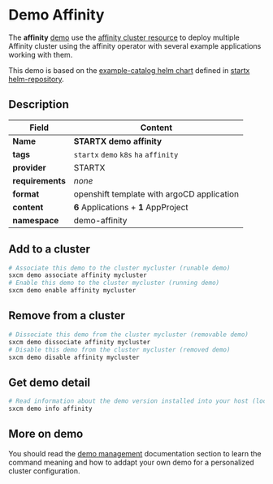 # Demo Affinity

The **affinity** [demo](../../5-demos) use the [affinity cluster resource](../../resources/affinity) to deploy multiple Affinity cluster using the affinity operator with several example applications working with them.

This demo is based on the [example-catalog helm chart](https://helm-repository.readthedocs.io/en/latest/charts/example-catalog) defined in [startx helm-repository](https://helm-repository.readthedocs.io).

## Description

| Field            | Content                                    |
| ---------------- | ------------------------------------------ |
| **Name**         | **STARTX demo affinity**                   |
| **tags**         | `startx` `demo` `k8s` `ha` `affinity`      |
| **provider**     | STARTX                                     |
| **requirements** | _none_                                     |
| **format**       | openshift template with argoCD application |
| **content**      | **6** Applications + **1** AppProject      |
| **namespace**    | demo-affinity                              |

## Add to a cluster

```bash
# Associate this demo to the cluster mycluster (runable demo)
sxcm demo associate affinity mycluster
# Enable this demo to the cluster mycluster (running demo)
sxcm demo enable affinity mycluster
```

## Remove from a cluster

```bash
# Dissociate this demo from the cluster mycluster (removable demo)
sxcm demo dissociate affinity mycluster
# Disable this demo from the cluster mycluster (removed demo)
sxcm demo disable affinity mycluster
```

## Get demo detail

```bash
# Read information about the demo version installed into your host (local)
sxcm demo info affinity
```

## More on demo

You should read the [demo management](../../5-demos) documentation section to learn the command
meaning and how to addapt your own demo for a personalized cluster configuration.
